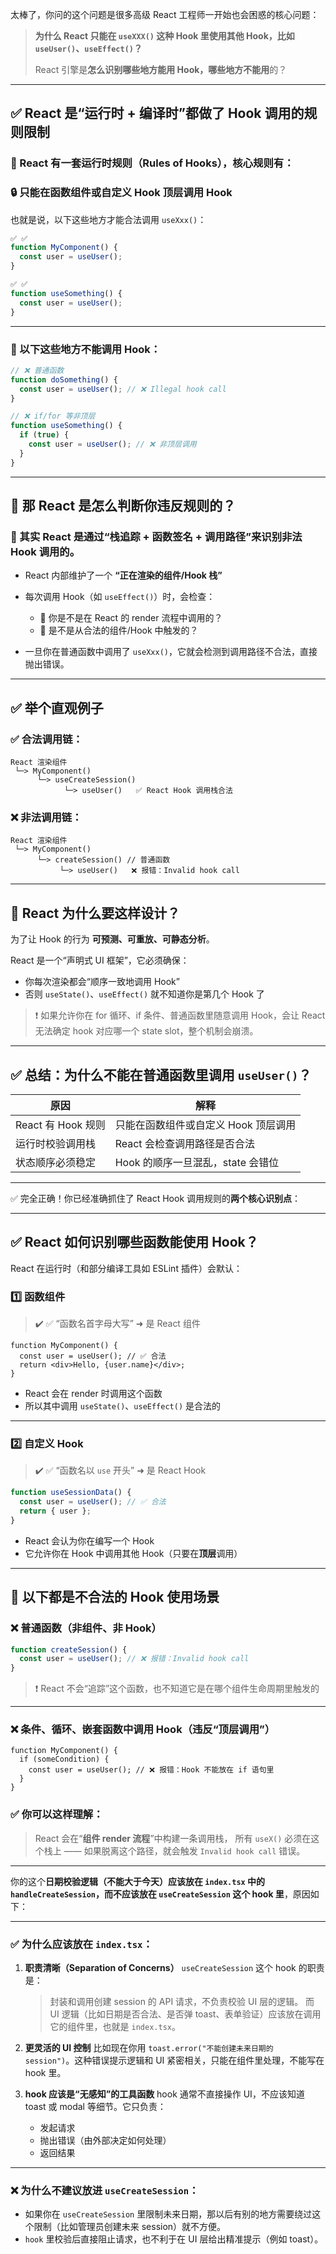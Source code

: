 太棒了，你问的这个问题是很多高级 React 工程师一开始也会困惑的核心问题：

> **为什么 React 只能在 `useXXX()` 这种 Hook 里使用其他 Hook，比如 `useUser()`、`useEffect()`？**
>
> React 引擎是**怎么识别哪些地方能用 Hook，哪些地方不能用**的？

---

## ✅ React 是“运行时 + 编译时”都做了 Hook 调用的规则限制

### 📌 React 有一套**运行时规则（Rules of Hooks）**，核心规则有：

### 🔒 **只能在函数组件或自定义 Hook 顶层调用 Hook**

也就是说，以下这些地方才能合法调用 `useXxx()`：

```ts
✅ ✅
function MyComponent() {
  const user = useUser();
}
```

```ts
✅ ✅
function useSomething() {
  const user = useUser();
}
```

---

### 🚫 以下这些地方不能调用 Hook：

```ts
// ❌ 普通函数
function doSomething() {
  const user = useUser(); // ❌ Illegal hook call
}
```

```ts
// ❌ if/for 等非顶层
function useSomething() {
  if (true) {
    const user = useUser(); // ❌ 非顶层调用
  }
}
```

---

## 🔬 那 React 是**怎么判断你违反规则的？**

### 🧠 其实 React 是通过“栈追踪 + 函数签名 + 调用路径”来识别非法 Hook 调用的。

- React 内部维护了一个 **“正在渲染的组件/Hook 栈”**
- 每次调用 Hook（如 `useEffect()`）时，会检查：

  - 👀 你是不是在 React 的 render 流程中调用的？
  - 🧩 是不是从合法的组件/Hook 中触发的？

- 一旦你在普通函数中调用了 `useXxx()`，它就会检测到调用路径不合法，直接抛出错误。

---

## ✅ 举个直观例子

### ✅ 合法调用链：

```
React 渲染组件
 └─> MyComponent()
      └─> useCreateSession()
            └─> useUser()   ✅ React Hook 调用栈合法
```

### ❌ 非法调用链：

```
React 渲染组件
 └─> MyComponent()
      └─> createSession() // 普通函数
           └─> useUser()   ❌ 报错：Invalid hook call
```

---

## 🧠 React 为什么要这样设计？

为了让 Hook 的行为 **可预测、可重放、可静态分析**。

React 是一个“声明式 UI 框架”，它必须确保：

- 你每次渲染都会“顺序一致地调用 Hook”
- 否则 `useState()`、`useEffect()` 就不知道你是第几个 Hook 了

> ❗ 如果允许你在 for 循环、if 条件、普通函数里随意调用 Hook，会让 React 无法确定 hook 对应哪一个 state slot，整个机制会崩溃。

---

## ✅ 总结：为什么不能在普通函数里调用 `useUser()`？

| 原因               | 解释                                 |
| ------------------ | ------------------------------------ |
| React 有 Hook 规则 | 只能在函数组件或自定义 Hook 顶层调用 |
| 运行时校验调用栈   | React 会检查调用路径是否合法         |
| 状态顺序必须稳定   | Hook 的顺序一旦混乱，state 会错位    |

---

✅ 完全正确！你已经准确抓住了 React Hook 调用规则的**两个核心识别点**：

---

## ✅ React 如何识别哪些函数能使用 Hook？

React 在运行时（和部分编译工具如 ESLint 插件）会默认：

### 1️⃣ **函数组件**

> ✔️ ✅ “函数名首字母大写” ➜ 是 React 组件

```tsx
function MyComponent() {
  const user = useUser(); // ✅ 合法
  return <div>Hello, {user.name}</div>;
}
```

- React 会在 render 时调用这个函数
- 所以其中调用 `useState()`、`useEffect()` 是合法的

---

### 2️⃣ **自定义 Hook**

> ✔️ ✅ “函数名以 `use` 开头” ➜ 是 React Hook

```ts
function useSessionData() {
  const user = useUser(); // ✅ 合法
  return { user };
}
```

- React 会认为你在编写一个 Hook
- 它允许你在 Hook 中调用其他 Hook（只要在**顶层**调用）

---

## 🚫 以下都是不合法的 Hook 使用场景

### ❌ 普通函数（非组件、非 Hook）

```ts
function createSession() {
  const user = useUser(); // ❌ 报错：Invalid hook call
}
```

> ❗ React 不会“追踪”这个函数，也不知道它是在哪个组件生命周期里触发的

---

### ❌ 条件、循环、嵌套函数中调用 Hook（违反“顶层调用”）

```tsx
function MyComponent() {
  if (someCondition) {
    const user = useUser(); // ❌ 报错：Hook 不能放在 if 语句里
  }
}
```

### ✅ 你可以这样理解：

> React 会在“**组件 render 流程**”中构建一条调用栈，
> 所有 `useX()` 必须在这个栈上 —— 如果脱离这个路径，就会触发 `Invalid hook call` 错误。

---

你的这个**日期校验逻辑（不能大于今天）**应该放在 `index.tsx` 中的 `handleCreateSession`，而**不应该放在 `useCreateSession` 这个 hook 里**，原因如下：

---

### ✅ 为什么应该放在 `index.tsx`：

1. **职责清晰（Separation of Concerns）**
   `useCreateSession` 这个 hook 的职责是：

   > 封装和调用创建 session 的 API 请求，不负责校验 UI 层的逻辑。
   > 而 UI 逻辑（比如日期是否合法、是否弹 toast、表单验证）应该放在调用它的组件里，也就是 `index.tsx`。

2. **更灵活的 UI 控制**
   比如现在你用 `toast.error("不能创建未来日期的 session")`。这种错误提示逻辑和 UI 紧密相关，只能在组件里处理，不能写在 hook 里。

3. **hook 应该是“无感知”的工具函数**
   hook 通常不直接操作 UI，不应该知道 toast 或 modal 等细节。它只负责：

   - 发起请求
   - 抛出错误（由外部决定如何处理）
   - 返回结果

---

### ❌ 为什么不建议放进 `useCreateSession`：

- 如果你在 `useCreateSession` 里限制未来日期，那以后有别的地方需要绕过这个限制（比如管理员创建未来 session）就不方便。
- `hook` 里校验后直接阻止请求，也不利于在 UI 层给出精准提示（例如 toast）。
